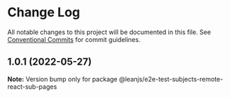 # Change Log

All notable changes to this project will be documented in this file.
See [Conventional Commits](https://conventionalcommits.org) for commit guidelines.

## 1.0.1 (2022-05-27)

**Note:** Version bump only for package @leanjs/e2e-test-subjects-remote-react-sub-pages
